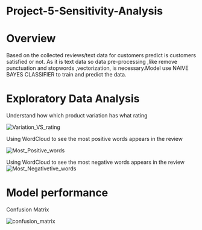 # Project-5-Sensitivity-Analysis

# Overview
Based on the collected reviews/text data for customers predict is customers satisfied or not. As it is text data so data  pre-processing ,like remove punctuation  and stopwords ,vectorization, is  necessary.Model use NAIVE BAYES CLASSIFIER to train and predict the data. 

# Exploratory Data Analysis
Understand how  which product variation  has what rating

![Variation_VS_rating](https://user-images.githubusercontent.com/81525107/162844482-79aca3f4-3ef4-455c-8056-728382a93445.png)


Using WordCloud  to see the most positive words appears in the review

![Most_Positive_words](https://user-images.githubusercontent.com/81525107/162844556-8650db8e-daca-47cd-b1a0-ff2c77a3f324.png)

Using WordCloud  to see the most negative words appears in the review
![Most_Negativetive_words](https://user-images.githubusercontent.com/81525107/162844496-5b0e1000-bbb9-4399-9e15-6772ac80abfd.png)

# Model performance 
Confusion Matrix

![confusion_matrix](https://user-images.githubusercontent.com/81525107/162844418-320273b1-fc59-436c-9125-feccae98de40.png)
